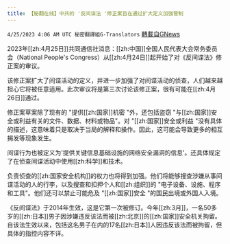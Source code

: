 ```yaml
---
title: 【秘翻在线】中共的 '反间谍法 '修正案旨在通过扩大定义加强管制
---
```

`4/25/2023 4:06 AM UTC 秘密翻譯組G-Translators` [轉載自GNews](https://gnews.org/articles/1250690)

         

2023年[[zh:4月25日]]共同通信社消息：[[zh:中国]]全国人民代表大会常务委员会（National People's Congress）从[[zh:4月24日]]起开始了对《反间谍法》修正案的审议。

该修正案扩大了间谍活动的定义，并进一步加强了对间谍活动的侦查，人们越来越担心它将被任意适用。此次审议将是第三次讨论该修正案，很有可能在[[zh:4月26日]]通过。

修正案草案除了现有的 "提供[[zh:国家]]机密 "外，还包括盗窃 "与[[zh:国家]]安全或利益有关的文件、数据、材料或物品"。对 "[[zh:国家]]安全或利益 "没有具体的描述，这意味着只是取决于当局的解释和操作。因此，这可能会导致更多的相互揭发等现象发生。

间谍行为也被定义为'提供关键信息基础设施的网络安全漏洞的信息'。还具体规定了在侦查间谍活动中使用[[zh:科学]]和技术。

负责侦查的[[zh:国家安全机构]]的权力也将得到加强。他们将能够搜查涉嫌从事间谍活动的人的行李，以及搜查和扣押个人和[[zh:组织]]的 "电子设备、设施、程序和工具"。他们还可以禁止可能危及 "[[zh:国家]]安全 "的国民出境或外国人入境。

《反间谍法》于2014年生效，这是它第一次被修订。今年[[zh:3月]]，一名50多岁的[[zh:日本]]男子因涉嫌违反该法而被[[zh:北京]]的[[zh:国家]]安全机关拘留。自该法生效以来，包括这名男子在内的17名[[zh:日本]]人因违反该法而被拘留，但具体的指控内容不详。
